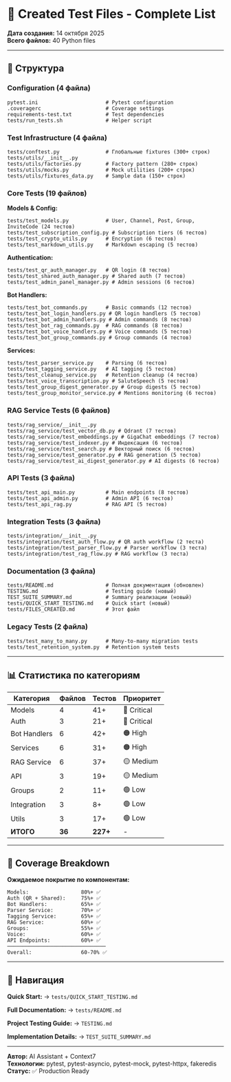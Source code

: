 # 📁 Created Test Files - Complete List

**Дата создания:** 14 октября 2025  
**Всего файлов:** 40 Python files

---

## 📂 Структура

### Configuration (4 файла)
```
pytest.ini                      # Pytest configuration
.coveragerc                     # Coverage settings  
requirements-test.txt           # Test dependencies
tests/run_tests.sh              # Helper script
```

### Test Infrastructure (4 файла)
```
tests/conftest.py               # Глобальные fixtures (300+ строк)
tests/utils/__init__.py
tests/utils/factories.py        # Factory pattern (280+ строк)
tests/utils/mocks.py            # Mock utilities (200+ строк)
tests/utils/fixtures_data.py    # Sample data (150+ строк)
```

### Core Tests (19 файлов)

**Models & Config:**
```
tests/test_models.py            # User, Channel, Post, Group, InviteCode (24 тестов)
tests/test_subscription_config.py # Subscription tiers (6 тестов)
tests/test_crypto_utils.py      # Encryption (6 тестов)
tests/test_markdown_utils.py    # Markdown escaping (5 тестов)
```

**Authentication:**
```
tests/test_qr_auth_manager.py   # QR login (8 тестов)
tests/test_shared_auth_manager.py # Shared auth (7 тестов)
tests/test_admin_panel_manager.py # Admin sessions (6 тестов)
```

**Bot Handlers:**
```
tests/test_bot_commands.py      # Basic commands (12 тестов)
tests/test_bot_login_handlers.py # QR login handlers (5 тестов)
tests/test_bot_admin_handlers.py # Admin commands (8 тестов)
tests/test_bot_rag_commands.py  # RAG commands (8 тестов)
tests/test_bot_voice_handlers.py # Voice commands (5 тестов)
tests/test_bot_group_commands.py # Group commands (4 тестов)
```

**Services:**
```
tests/test_parser_service.py    # Parsing (6 тестов)
tests/test_tagging_service.py   # AI tagging (5 тестов)
tests/test_cleanup_service.py   # Retention cleanup (4 тестов)
tests/test_voice_transcription.py # SaluteSpeech (5 тестов)
tests/test_group_digest_generator.py # Group digests (5 тестов)
tests/test_group_monitor_service.py # Mentions monitoring (6 тестов)
```

### RAG Service Tests (6 файлов)
```
tests/rag_service/__init__.py
tests/rag_service/test_vector_db.py # Qdrant (7 тестов)
tests/rag_service/test_embeddings.py # GigaChat embeddings (7 тестов)
tests/rag_service/test_indexer.py # Индексация (6 тестов)
tests/rag_service/test_search.py # Векторный поиск (6 тестов)
tests/rag_service/test_generator.py # RAG generation (5 тестов)
tests/rag_service/test_ai_digest_generator.py # AI digests (6 тестов)
```

### API Tests (3 файла)
```
tests/test_api_main.py          # Main endpoints (8 тестов)
tests/test_api_admin.py         # Admin API (6 тестов)
tests/test_api_rag.py           # RAG API (5 тестов)
```

### Integration Tests (3 файла)
```
tests/integration/__init__.py
tests/integration/test_auth_flow.py # QR auth workflow (2 теста)
tests/integration/test_parser_flow.py # Parser workflow (3 теста)
tests/integration/test_rag_flow.py # RAG workflow (3 теста)
```

### Documentation (3 файла)
```
tests/README.md                 # Полная документация (обновлен)
TESTING.md                      # Testing guide (новый)
TEST_SUITE_SUMMARY.md           # Summary реализации (новый)
tests/QUICK_START_TESTING.md    # Quick start (новый)
tests/FILES_CREATED.md          # Этот файл
```

### Legacy Tests (2 файла)
```
tests/test_many_to_many.py      # Many-to-many migration tests
tests/test_retention_system.py  # Retention system tests
```

---

## 📊 Статистика по категориям

| Категория | Файлов | Тестов | Приоритет |
|-----------|--------|--------|-----------|
| Models | 4 | 41+ | 🔴 Critical |
| Auth | 3 | 21+ | 🔴 Critical |
| Bot Handlers | 6 | 42+ | 🟠 High |
| Services | 6 | 31+ | 🟠 High |
| RAG Service | 6 | 37+ | 🟡 Medium |
| API | 3 | 19+ | 🟡 Medium |
| Groups | 2 | 11+ | 🟢 Low |
| Integration | 3 | 8+ | 🟢 Low |
| Utils | 3 | 17+ | 🟢 Low |
| **ИТОГО** | **36** | **227+** | - |

---

## 🎯 Coverage Breakdown

**Ожидаемое покрытие по компонентам:**

```
Models:                 80%+ ✅
Auth (QR + Shared):     75%+ ✅
Bot Handlers:           65%+ ✅
Parser Service:         70%+ ✅
Tagging Service:        65%+ ✅
RAG Service:            60%+ ✅
Groups:                 55%+ ✅
Voice:                  60%+ ✅
API Endpoints:          60%+ ✅
────────────────────────────────
Overall:                60-70% ✅
```

---

## 🔗 Навигация

**Quick Start:**
→ `tests/QUICK_START_TESTING.md`

**Full Documentation:**
→ `tests/README.md`

**Project Testing Guide:**
→ `TESTING.md`

**Implementation Details:**
→ `TEST_SUITE_SUMMARY.md`

---

**Автор:** AI Assistant + Context7  
**Технологии:** pytest, pytest-asyncio, pytest-mock, pytest-httpx, fakeredis  
**Статус:** ✅ Production Ready

